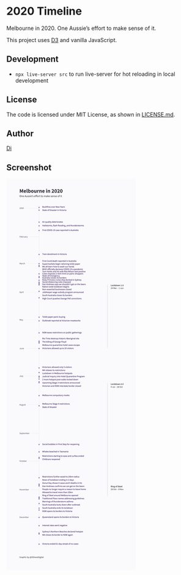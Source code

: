 # 2020 Timeline

Melbourne in 2020. One Aussie’s effort to make sense of it.

This project uses [D3](https://d3js.org/) and vanilla JavaScript.

## Development

- `npx live-server src` to run live-server for hot reloading in local development

## License

The code is licensed under MIT License, as shown in [LICENSE.md](./LICENSE.md).

## Author

[Di](https://didoesdigital.com)

## Screenshot

![Melbourne in 2020 timeline](./src/images/DiDoesDigital2020Timeline.png)

